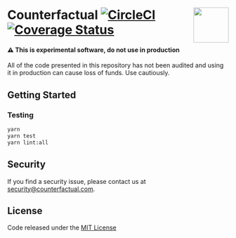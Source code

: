# Counterfactual <img align="right" src="https://static1.squarespace.com/static/59ee6243268b96cc1fb2b14a/t/5af73bca1ae6cf80fc1cc250/1529369816810/?format=1500w" height="80px" /> [![CircleCI](https://circleci.com/gh/counterfactual/counterfactual-contracts/tree/develop.svg?style=svg&circle-token=755f90dc490099c4e5f4334f16355a6262158bcf)](https://circleci.com/gh/counterfactual/counterfactual-contracts/tree/develop) [![Coverage Status](https://coveralls.io/repos/github/counterfactual/counterfactual-contracts/badge.svg?branch=develop&t=Pc5Qbc)](https://coveralls.io/github/counterfactual/counterfactual-contracts?branch=develop)


#### ⚠️️️ This is experimental software, do not use in production
All of the code presented in this repository has not been audited and using it in production can cause loss of funds. Use cautiously.

## Getting Started

### Testing

```bash
yarn
yarn test
yarn lint:all
```

## Security
If you find a security issue, please contact us at security@counterfactual.com.

## License

Code released under the [MIT License](LICENSE)
